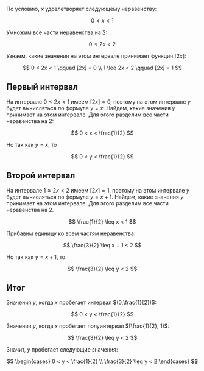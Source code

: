 По условию, $x$ удовлетворяет следующему неравенству:

$$ 0 < x < 1 $$

Умножим все части неравенства на $2$:

$$ 0 < 2x < 2 $$

Узнаем, какие значения на этом интервале принимает функция $[2x]$:

$$ 0 < 2x < 1 \qquad [2x] = 0 \\ 1 \leq 2x < 2 \qquad [2x] = 1 $$

## Первый интервал

На интервале $0 < 2x < 1$ имеем $[2x] = 0$, поэтому на этом интервале $y$ будет вычисляться по формуле $y = x$. Найдем, какие значения $y$ принимает на этом интервале. Для этого разделим все части неравенства на $2$:

$$ 0 < x < \frac{1}{2} $$

Но так как $y=x$, то

$$ 0 < y < \frac{1}{2} $$

## Второй интервал

На интервале $1 \leq 2x < 2$ имеем $[2x] = 1$, поэтому на этом интервале $y$ будет вычисляться по формуле $y = x + 1$. Найдем, какие значения $y$ принимает на этом интервале. Для этого разделим все части неравенства на $2$.

$$ \frac{1}{2} \leq x < 1 $$

Прибавим единицу ко всем частям неравенства:

$$ \frac{3}{2} \leq x + 1 < 2 $$

Но так как $y = x + 1$, то

$$ \frac{3}{2} \leq y < 2 $$

## Итог

Значения $y$, когда $x$ пробегает интервал $(0,\frac{1}{2})$:

$$ 0 < y < \frac{1}{2} $$

Значения $y$, когда $x$ пробегает полуинтервал $[\frac{1}{2}, 1)$:

$$ \frac{3}{2} \leq y < 2 $$

Значит, $y$ пробегает следующие значения:

$$
\begin{cases}
	0 < y < \frac{1}{2}
    \\
    \frac{3}{2} \leq y < 2
\end{cases}
$$